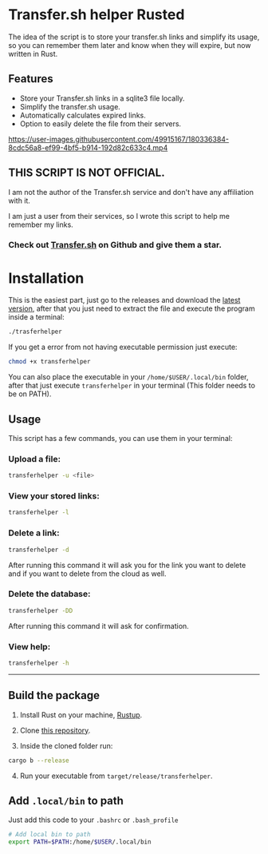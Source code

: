 # Transfer.sh helper Rusted

The idea of the script is to store your transfer.sh links and simplify its usage, so you can remember them later and know when they will expire, but now written in Rust.

## Features

- Store your Transfer.sh links in a sqlite3 file locally.
- Simplify the transfer.sh usage.
- Automatically calculates expired links.
- Option to easily delete the file from their servers.

https://user-images.githubusercontent.com/49915167/180336384-8cdc56a8-ef99-4bf5-b914-192d82c633c4.mp4

## THIS SCRIPT IS NOT OFFICIAL.

I am not the author of the Transfer.sh service and don't have any affiliation with it.

I am just a user from their services, so I wrote this script to help me remember my links.

### Check out [Transfer.sh](https://github.com/dutchcoders/transfer.sh) on Github and give them a star.

# Installation

This is the easiest part, just go to the releases and download the [latest version](https://github.com/OLoKo64/transfer-sh-helper-rusted/releases), after that you just need to extract the file and execute the program inside a terminal:

```bash
./trasferhelper
```

If you get a error from not having executable permission just execute:

```bash
chmod +x transferhelper
```

You can also place the executable in your `/home/$USER/.local/bin` folder, after that just execute `transferhelper` in your terminal (This folder needs to be on PATH).

## Usage

This script has a few commands, you can use them in your terminal:

### Upload a file:

```bash
transferhelper -u <file>
```

### View your stored links:

```bash
transferhelper -l
```

### Delete a link:

```bash
transferhelper -d
```

After running this command it will ask you for the link you want to delete and if you want to delete from the cloud as well.

### Delete the database:

```bash
transferhelper -DD
```

After running this command it will ask for confirmation.

### View help:

```bash
transferhelper -h
```

---

## Build the package

1. Install Rust on your machine, [Rustup](https://rustup.rs/).

2. Clone [this repository](https://github.com/OLoKo64/transfer-sh-helper-rusted).

3. Inside the cloned folder run:
```bash
cargo b --release
```

4. Run your executable from `target/release/transferhelper`.

## Add `.local/bin` to path

Just add this code to your `.bashrc` or `.bash_profile`

```bash
# Add local bin to path
export PATH=$PATH:/home/$USER/.local/bin
```
